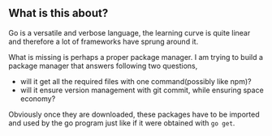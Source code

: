 ## What is this about?

Go is a versatile and verbose language, the learning curve is quite
linear and therefore a lot of frameworks have sprung around it.

What is missing is perhaps a proper package manager. I am trying to 
build a package manager that answers following two  questions,

- will it get all the required files with one command(possibly like
  npm)?
- will it ensure version management with git commit, while ensuring
  space economy?

Obviously once they are downloaded, these packages have to be imported
and used by the go program just like if it were obtained with `go get`.
